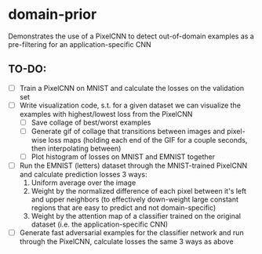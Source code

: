 # domain-prior
Demonstrates the use of a PixelCNN to detect out-of-domain examples as a pre-filtering for an application-specific CNN

## TO-DO:
- [ ] Train a PixelCNN on MNIST and calculate the losses on the validation set
- [ ] Write visualization code, s.t. for a given dataset we can visualize the examples with highest/lowest loss from the PixelCNN
    - [ ] Save collage of best/worst examples
    - [ ] Generate gif of collage that transitions between images and pixel-wise loss maps (holding each end of the GIF for a couple seconds, then interpolating between)
    - [ ] Plot histogram of losses on MNIST and EMNIST together
- [ ] Run the EMNIST (letters) dataset through the MNIST-trained PixelCNN and calculate prediction losses 3 ways:
    1. Uniform average over the image
    2. Weight by the normalized difference of each pixel between it's left and upper neighbors (to effectively down-weight large constant regions that are easy to predict and not domain-specific)
    3. Weight by the attention map of a classifier trained on the original dataset (i.e. the application-specific CNN)
- [ ] Generate fast adversarial examples for the classifier network and run through the PixelCNN, calculate losses the same 3 ways as above
